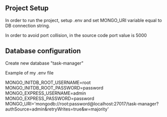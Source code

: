 ## Project Setup 
<p>In order to run the project, setup .env and set MONGO_URI variable equal to DB connection string.</p>
<p>In order to avoid port collision, in the source code port value is 5000</p>

## Database configuration
<p>Create new database "task-manager"</p>
<p>Example of my .env file</p>
MONGO_INITDB_ROOT_USERNAME=root<br/>
MONGO_INITDB_ROOT_PASSWORD=password<br/>
MONGO_EXPRESS_USERNAME=admin<br/>
MONGO_EXPRESS_PASSWORD=password<br/>
MONGO_URI='mongodb://root:password@localhost:27017/task-manager?authSource=admin&retryWrites=true&w=majority'<br/>

